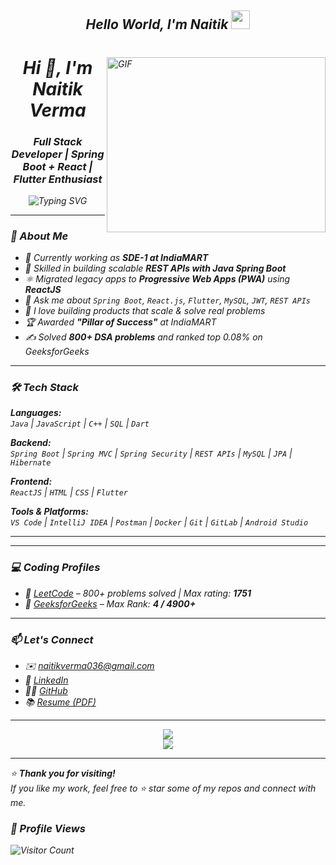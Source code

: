 <h2 align='center'> <i><h>Hello World, I'm Naitik</h> <img src="https://github.com/Ashutosh00710/Ashutosh00710/blob/master/wave.gif" width="30px"></h2>  
 <img align="right" alt="GIF" src="https://simplepassivecashflow.com/wp-content/uploads/2017/11/Work-Fun.gif" width="350" height="280" />

<h1 align="center">Hi 👋, I'm Naitik Verma</h1>
<h3 align="center">Full Stack Developer | Spring Boot + React | Flutter Enthusiast</h3>

<p align="center">
  <img src="https://readme-typing-svg.herokuapp.com?font=Fira+Code&weight=500&pause=1000&center=true&vCenter=true&width=435&lines=Java+%7C+Spring+Boot+%7C+ReactJS;Flutter+%7C+Full+Stack+Developer;Clean+Code+%7C+Problem+Solver+%7C+Optimist" alt="Typing SVG" />
</p>

---

### 🚀 About Me

- 🔭 Currently working as **SDE-1 at IndiaMART**  
- 🌱 Skilled in building scalable **REST APIs with Java Spring Boot**  
- ⚛️ Migrated legacy apps to **Progressive Web Apps (PWA)** using **ReactJS**  
- 💬 Ask me about `Spring Boot`, `React.js`, `Flutter`, `MySQL`, `JWT`, `REST APIs`  
- 🧠 I love building products that scale & solve real problems  
- 🏆 Awarded **"Pillar of Success"** at IndiaMART  
- ✍️ Solved **800+ DSA problems** and ranked top 0.08% on GeeksforGeeks  

---

### 🛠️ Tech Stack

**Languages:**  
`Java` | `JavaScript` | `C++` | `SQL` | `Dart`  

**Backend:**  
`Spring Boot` | `Spring MVC` | `Spring Security` | `REST APIs` | `MySQL` | `JPA` | `Hibernate`

**Frontend:**  
`ReactJS` | `HTML` | `CSS` | `Flutter`

**Tools & Platforms:**  
`VS Code` | `IntelliJ IDEA` | `Postman` | `Docker` | `Git` | `GitLab` | `Android Studio`

---

---

### 💻 Coding Profiles

- 🔗 [LeetCode](https://leetcode.com/u/code_nv/) – 800+ problems solved | Max rating: **1751**  
- 🔗 [GeeksforGeeks](https://www.geeksforgeeks.org/user/naitik_verma_36/) – Max Rank: **4 / 4900+**

---

### 📫 Let's Connect

- ✉️ [naitikverma036@gmail.com](mailto:naitikverma036@gmail.com)  
- 🔗 [LinkedIn](https://www.linkedin.com/in/naitik-verma-b9686b190/)  
- 🧑‍💻 [GitHub](https://github.com/naitik360)  
- 📚 [Resume (PDF)](https://github.com/naitik360/naitik360/blob/main/Naitik_Verma_NIT_Raipur_Resume_Software_engineer.pdf)

---

<p align="center">
  <img src="https://github-readme-stats.vercel.app/api?username=naitik360&show_icons=true&theme=react&hide_title=false&count_private=true" />
  <br/>
  <img src="https://github-readme-streak-stats.herokuapp.com/?user=naitik360&theme=react" />
</p>

---

⭐ **Thank you for visiting!**  
If you like my work, feel free to ⭐ star some of my repos and connect with me.


### 👀 Profile Views
![Visitor Count](https://komarev.com/ghpvc/?username=naitik360&label=Profile%20Views&color=0e75b6&style=flat)
